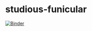 # studious-funicular

[![Binder](https://mybinder.org/badge.svg)](https://mybinder.org/v2/gh/fbarresi/studious-funicular/master?filepath=binder%2Findex.ipynb)